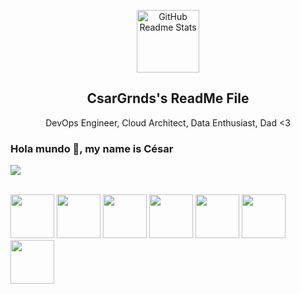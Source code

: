 <p align="center">
 <img width="100px" src="https://i1.wp.com/teknixx.com/wp-content/uploads/2021/05/cropped-Teknixx-Logo-300x202-1.png" align="center" alt="GitHub Readme Stats" />
 <h2 align="center">CsarGrnds's ReadMe File</h2>
 <p align="center">DevOps Engineer, Cloud Architect, Data Enthusiast, Dad <3</p>
</p>

### Hola mundo 👋, my name is César 

<!--
**CsarGrnds/CsarGrnds** is a ✨ _special_ ✨ repository because its `README.md` (this file) appears on your GitHub profile.

Here are some ideas to get you started:

- 🔭 I’m currently working on ...
- 🌱 I’m currently learning ...
- 👯 I’m looking to collaborate on ...
- 🤔 I’m looking for help with ...
- 💬 Ask me about ...
- 📫 How to reach me: ...
- 😄 Pronouns: ...
- ⚡ Fun fact: ...
-->
<!--
<a href="https://github.com/CsarGrnds">
<img align="center" alt="sabesan's Github Stats" src="https://github-readme-stats.codestackr.vercel.app/api?username=CsarGrnds&show_icons=true&hide_border=true&count_private=true&include_all_commits=true&theme=radical" /></a>
-->
<a href="https://github.com/CsarGrnds">
  <img align="center" src="https://github-readme-stats.anuraghazra1.vercel.app/api/top-langs/?username=CsarGrnds&layout=compact&theme=radical" />
</a>

<br>
<br>

<p float="left">
  <img src="https://images.credly.com/size/680x680/images/b1617f28-f486-47be-adc2-c733a2b5c360/CertiProf-Badge-SPOPC.png" width="70" />
  <img src="https://nagsis.com/images/Scrum-Master-Professional-Certificate-SMPC_-2020.png" width="70" />
  <img src="https://nagsis.com/images/AWS-SolArchitect-Associate-2020.png" width="70" /> 
  <img src="https://images.credly.com/size/680x680/images/58f22878-bc35-4e44-9dcc-940215a9b131/WellArch-Proficient.png" width="70" /> 
  <img src="https://nagsis.com/images/Badges_v8-07_Practitioner.png" width="70" />
  <img src="https://nagsis.com/images/image.png" width="70" />
  <img src="https://images.credly.com/size/680x680/images/60cc2ff2-e79e-441b-9d9c-4d6fedf81193/Building_Cloud-Native_and_Multicloud_Apps.png" width="70" />
</p>
